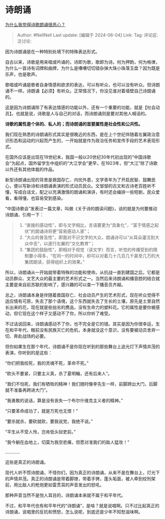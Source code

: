 # 诗朗诵

[为什么我觉得诗歌朗诵很恶心？](https://www.zhihu.com/question/23943700/answer/3519475290)

> Author: #NellNell
> Last update: [编辑于 2024-06-04]
> Link:
> Tag:
> 评论区:
> 泛讨论:

因为诗朗诵是在一种特别处境下的特殊表达形式。

自古以来，诗歌是用来唱或吟诵的，诗即为歌，歌即为诗。何为押韵，何为格律，为什么一首诗有词牌和曲牌，为什么是嘈嘈切切错杂弹大珠小珠落玉盘？因为既是乐声，也是歌声。

歌唱或吟诵是歌者自身情感和欲求的表达，可以有听众，也可以没有听众。但诗朗诵不一样。诗朗诵【必须】有听众。正常情况下，你没见谁对着墙壁自己诗朗诵的。

这是因为诗朗诵除了有表达情感的功能以外，还有一个重要的功能，就是【社会动员】。也就是说，诗歌是人与自己的对话，而诗朗诵则是要对其他人喊话的。

**诗歌的属性是个体的、私人的；而诗朗诵的首要属性是社会性和公共性。**

我们现在熟悉的诗朗诵形式其实是很晚近的东西，是在上个世纪伴随着左翼政治意识形态和运动的兴起而产生的，一开始就是作为政治任务和宣传手段的艺术表现形式。

在国外应该是出现在19世纪末，我国一般以20世纪30年代初出现的“中国诗歌会”为起点，国外留学生中组织的“大江学会”更早，在1923年，但“大江”除了诗歌以外还有其他体裁的作品。

新型诗朗诵出现的背景是救国存亡、内忧外患，文学青年为了开启民智、鼓舞民心，便以写新诗和诗朗诵表演的形式动员民众。文邹邹的古文和古诗老百姓听不懂，写成白话文，配之以充满激情的朗诵和演讲，有时还会编排一些短剧，民众爱看，看得懂，也容易受到感染。

“中国诗歌会”发表过一篇文章，叫做《关于诗的朗读问题》，谈的就是为何要推动诗朗诵，引用一下：

> 1. “直接的感动性”，即与文字相比，言语要更为“具象化”，“富于情感之起伏”的朗诵诗将更“容易感动人家”；
> 2. “大众的普及性”，即面对不识文字的大众，朗诵诗可以“从耳朵灌注到大众中去”，以遂行左翼的“文化教育”；
> 3. “集团的鼓励性”，即相对于视觉（读文字）而言，听觉的传播受到的限制要小得多，“在同一的时间中，却可以对着几十几百几千甚至几万的大集团朗读，获得组织上的效果。”

所以，诗朗诵从一开始就带着特殊的功能和使命。从抗战一直到建国之后，它都是动员群众、文艺大众的最主要的艺术形式之一。当然后来诗朗诵和播音腔的结合就主要是来自前苏联的影响了，感兴趣的可以查一下播音员齐越。

总之，诗朗诵本身是伴随着救国存亡、社会动员产生的艺术形式，现在听众觉得不适应情有可原，失去了那个语境，这个东西就失去了生长的土壤，原先是土里自然长出来的花，现在就是些拙劣的赝品，没有生命力的塑料花。它的属性是要你被感动，但它现在这个样子又感动不了你，所以你听了难受。

不过话说回来，诗朗诵感动不了你，也不完全是它的错。其实是因为你很幸运，生在和平年代，眼前没有民族灭亡的危机，本身就没这个意识，没有要被动员舍弃一切、奔赴战场的必要。

但你如果生在那个年代，诗朗诵不是你现在听到的那些舞台上追光灯下声情并茂的表演，你听到的是这些：

“你们把我绞死，我的灵魂不死，革命不死。”

“砍头不要紧，只要主义真，杀了夏明翰，还有后来人”。

“我们不怕死，我们有牺牲的精神！我们随时像李先生一样，前脚跨出大门，后脚就不准备再跨进大门”。

“我勇敢的说话，算是没有丧失一个布尔什维克主义者的精神。”

“只要革命成功了，就是万死也无恨！”

“要杀就杀，要砍就砍，要我说党，我绝不说。”

“平生从不受人怜，岂肯低头狱吏前。”

“我今躺在血地上，切莫为我空悲痛，但愿对准我们的敌人猛攻！”

…………

这些是真正的诗朗诵。

现代人听不惯诗朗诵，不怪你们，因为真正的诗朗诵，从来不是在舞台上，灯光下的声情并茂。真正的诗朗诵是带着脚镣，带着手铐，蓬头垢面，被人牵到绞刑架前，用比敌人的枪炮更如雷贯耳的声音发出的怒吼。

那种声音当然不是悦人耳目的，诗朗诵本来就不属于和平年代。

不过，和平年代也有和平年代的“诗朗诵”，是啥？就是说唱啊。只不过比起真正的诗朗诵，说唱里的反抗和愤怒，怎么说呢，到底还是少年不知愁滋味啊。
